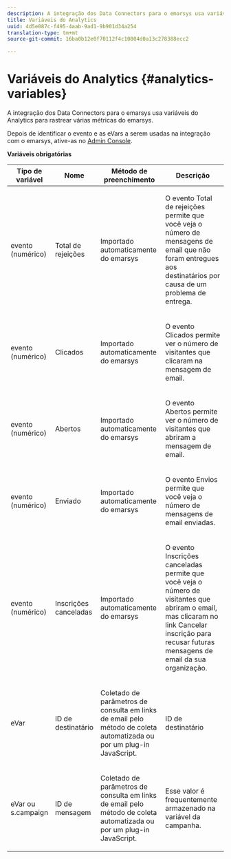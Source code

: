 ```yaml
---
description: A integração dos Data Connectors para o emarsys usa variáveis do Analytics para rastrear várias métricas do emarsys.
title: Variáveis do Analytics
uuid: 4d5e087c-f495-4aab-9ad1-9b901d34a254
translation-type: tm+mt
source-git-commit: 16ba0b12e0f70112f4c10804d0a13c278388ecc2

---
```



# Variáveis do Analytics {#analytics-variables}

A integração dos Data Connectors para o emarsys usa variáveis do Analytics para rastrear várias métricas do emarsys.

Depois de identificar o evento e as eVars a serem usadas na integração com o emarsys, ative-as no [Admin Console](https://docs.adobe.com/content/help/pt-BR/analytics/admin/admin-tools/c-admin-tools.html).

**Variáveis obrigatórias**

<table id="table_5B8F3A1EB55D4BB48F669FB84C857256"> 
 <thead> 
  <tr> 
   <th colname="col1" class="entry"> Tipo de variável </th> 
   <th colname="col2" class="entry"> Nome </th> 
   <th colname="col3" class="entry"> Método de preenchimento </th> 
   <th colname="col4" class="entry"> Descrição </th> 
  </tr>
 </thead>
 <tbody> 
  <tr> 
   <td colname="col1"> evento (numérico) </td> 
   <td colname="col2"> Total de rejeições </td> 
   <td colname="col3"> <p>Importado automaticamente do emarsys </p> </td> 
   <td colname="col4"> <p>O evento Total de rejeições permite que você veja o número de mensagens de email que não foram entregues aos destinatários por causa de um problema de entrega. </p> </td> 
  </tr> 
  <tr> 
   <td colname="col1"> evento (numérico) </td> 
   <td colname="col2"> Clicados </td> 
   <td colname="col3"> <p>Importado automaticamente do emarsys </p> </td> 
   <td colname="col4"> <p>O evento Clicados permite ver o número de visitantes que clicaram na mensagem de email. </p> </td> 
  </tr> 
  <tr> 
   <td colname="col1"> evento (numérico) </td> 
   <td colname="col2"> Abertos </td> 
   <td colname="col3"> <p>Importado automaticamente do emarsys </p> </td> 
   <td colname="col4"> <p>O evento Abertos permite ver o número de visitantes que abriram a mensagem de email. </p> </td> 
  </tr> 
  <tr> 
   <td colname="col1"> evento (numérico) </td> 
   <td colname="col2"> Enviado </td> 
   <td colname="col3"> <p>Importado automaticamente do emarsys </p> </td> 
   <td colname="col4"> <p>O evento Envios permite que você veja o número de mensagens de email enviadas. </p> </td> 
  </tr> 
  <tr> 
   <td colname="col1"> evento (numérico) </td> 
   <td colname="col2"> Inscrições canceladas </td> 
   <td colname="col3"> <p>Importado automaticamente do emarsys </p> </td> 
   <td colname="col4"> <p>O evento Inscrições canceladas permite que você veja o número de visitantes que abriram o email, mas clicaram no link Cancelar inscrição para recusar futuras mensagens de email da sua organização. </p> </td> 
  </tr> 
  <tr> 
   <td colname="col1"> eVar </td> 
   <td colname="col2"> ID de destinatário </td> 
   <td colname="col3"> <p>Coletado de parâmetros de consulta em links de email pelo método de coleta automatizada ou por um plug-in JavaScript. </p> </td> 
   <td colname="col4"> ID de destinatário </td> 
  </tr> 
  <tr> 
   <td colname="col1"> eVar ou s.campaign </td> 
   <td colname="col2"> ID de mensagem </td> 
   <td colname="col3"> <p>Coletado de parâmetros de consulta em links de email pelo método de coleta automatizada ou por um plug-in JavaScript. </p> </td> 
   <td colname="col4"> Esse valor é frequentemente armazenado na variável da campanha. </td> 
  </tr> 
 </tbody> 
</table>

